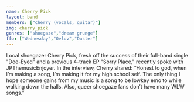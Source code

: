 ```yaml
---
name: Cherry Pick
layout: band
members: ["cherry (vocals, guitar)"]
img: cherry_pick
genres: ["shoegaze","dream grunge"]
ffo: ["Wednesday","Ovlov","Duster"]
---
```


Local shoegazer Cherry Pick, fresh off the success of their full-band single "Doe-Eyed" and a previous 4-track EP "Sorry Place," recently spoke with JPThemusicEnjoyer. In the interview, Cherry shared: “Honest to god, when I’m making a song, I’m making it for my high school self. The only thing I hope someone gains from my music is a song to be lowkey emo to while walking down the halls. Also, queer shoegaze fans don’t have many WLW songs.”